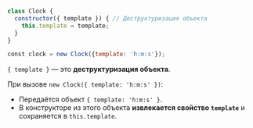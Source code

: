 
```js
class Clock {
  constructor({ template }) { // Деструктуризация объекта
	this.template = template;
  }
}

const clock = new Clock({template: 'h:m:s'});
```

`{ template }` — это **деструктуризация объекта**.

При вызове `new Clock({ template: 'h:m:s' })`:
- Передаётся объект `{ template: 'h:m:s' }`.
- В конструкторе из этого объекта **извлекается свойство `template`** и сохраняется в `this.template`.